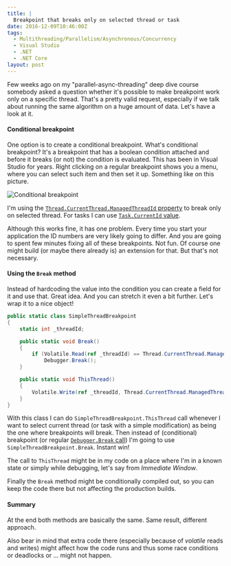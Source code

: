 ```yaml
---
title: |
  Breakpoint that breaks only on selected thread or task
date: 2016-12-09T10:46:00Z
tags:
  - Multithreading/Parallelism/Asynchronous/Concurrency
  - Visual Studio
  - .NET
  - .NET Core
layout: post
---
```

Few weeks ago on my "parallel-async-threading" deep dive course somebody asked a question whether it's possible to make breakpoint work only on a specific thread. That's a pretty valid request, especially if we talk about running the same algorithm on a huge amount of data. Let's have a look at it.

<!-- excerpt -->

#### Conditional breakpoint

One option is to create a conditional breakpoint. What's conditional breakpoint? It's a breakpoint that has a boolean condition attached and before it breaks (or not) the condition is evaluated. This has been in Visual Studio for years. Right clicking on a regular breakpoint shows you a menu, where you can select such item and then set it up. Something like on this picture.

![Conditional breakpoint](/i/233587/conditional_breakpoint.png)

I'm using the [`Thread.CurrentThread.ManagedThreadId` property][1] to break only on selected thread. For tasks I can use [`Task.CurrentId` value][2].

Although this works fine, it has one problem. Every time you start your application the ID numbers are very likely going to differ. And you are going to spent few minutes fixing all of these breakpoints. Not fun. Of course one might build (or maybe there already is) an extension for that. But that's not necessary. 

#### Using the `Break` method

Instead of hardcoding the value into the condition you can create a field for it and use that. Great idea. And you can stretch it even a bit further. Let's wrap it to a nice object!

```csharp
public static class SimpleThreadBreakpoint
{
    static int _threadId;

    public static void Break()
    {
        if (Volatile.Read(ref _threadId) == Thread.CurrentThread.ManagedThreadId)
            Debugger.Break();
    }

    public static void ThisThread()
    {
        Volatile.Write(ref _threadId, Thread.CurrentThread.ManagedThreadId);
    }
}
```

With this class I can do `SimpleThreadBreakpoint.ThisThread` call whenever I want to select current thread (or task with a simple modification) as being the one where breakpoints will break. Then instead of (conditional) breakpoint (or regular [`Debugger.Break` call][3]) I'm going to use `SimpleThreadBreakpoint.Break`. Instant win!

The call to `ThisThread` might be in my code on a place where I'm in a known state or simply while debugging, let's say from _Immediate Window_.

Finally the `Break` method might be conditionally compiled out, so you can keep the code there but not affecting the production builds.

#### Summary

At the end both methods are basically the same. Same result, different approach. 

Also bear in mind that extra code there (especially because of _volatile_ reads and writes) might affect how the code runs and thus some race conditions or deadlocks or ... might not happen. 

[1]: https://msdn.microsoft.com/en-us/library/system.threading.thread.managedthreadid(v=vs.110).aspx
[2]: https://msdn.microsoft.com/en-us/library/system.threading.tasks.task.currentid(v=vs.110).aspx
[3]: https://msdn.microsoft.com/en-us/library/system.diagnostics.debugger.break(v=vs.110).aspx